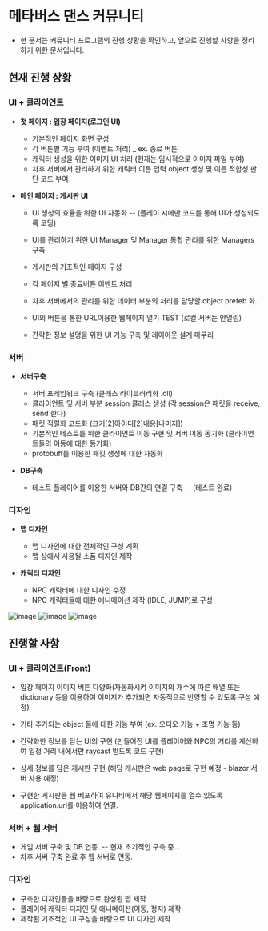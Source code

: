 
# 메타버스 댄스 커뮤니티

* 현 문서는 커뮤니티 프로그램의 진행 상황을 확인하고, 앞으로 진행할 사항을 정리하기 위한 문서입니다. 

##  현재 진행 상황

### UI + 클라이언트
  * __첫 페이지 : 입장 페이지(로그인 UI)__
    - 기본적인 페이지 화면 구성
    - 각 버튼별 기능 부여 (이벤트 처리) _ ex. 종료 버튼
    - 캐릭터 생성을 위한 이미지 UI 처리 (현재는 임시적으로 이미지 파일 부여)
    - 차후 서버에서 관리하기 위한 캐릭터 이름 입력 object 생성 및 이름 적합성 판단 코드 부여
  

  * __메인 페이지 : 게시판 UI__
    - UI 생성의 효율을 위한 UI 자동화 -- (플레이 시에만 코드를 통해 UI가 생성되도록 코딩)
    - UI를 관리하기 위한 UI Manager 및 Manager 통합 관리를 위한 Managers 구축
    - 게시판의 기초적인 페이지 구성
    - 각 페이지 별 종료버튼 이벤트 처리
    - 차후 서버에서의 관리를 위한 데이터 부분의 처리를 담당할 object prefeb 화.


    - UI의 버튼을 통한 URL이용한 웹페이지 열기 TEST (로컬 서버는 안열림)
    - 간략한 정보 설명을 위한 UI 기능 구축 및 레이아웃 설계 마무리

### 서버
  * __서버구축__
    - 서버 프레임워크 구축 (클래스 라이브러리화 .dll)
    - 클라이언트 및 서버 부분 session 클래스 생성 (각 session은 패킷을 receive, send 한다)
    - 패킷 직렬화 코드화 (크기[2]아이디[2]내용[나머지])
    - 기본적인 테스트를 위한 클라이언트 이동 구현 및 서버 이동 동기화 (클라이언트들의 이동에 대한 동기화)
    - protobuff를 이용한 패킷 생성에 대한 자동화
  
  * __DB구축__
    - 테스트 플레이어를 이용한 서버와 DB간의 연결 구축 -- (테스트 완료)


### 디자인
  * __맵 디자인__
    - 맵 디자인에 대한 전체적인 구성 계획
    - 맵 상에서 사용될 소품 디자인 제작



    
  * __캐릭터 디자인__
    - NPC 캐릭터에 대한 디자인 수정
    - NPC 캐릭터들에 대한 애니메이션 제작 (IDLE, JUMP)로 구성


![image](https://user-images.githubusercontent.com/88349821/185003424-c84a6e94-0d04-4146-8fe6-ca1d01946cb7.png)
![image](https://user-images.githubusercontent.com/88349821/185003434-97092d8b-af69-480e-ac17-d9c8b53449bd.png)
![image](https://user-images.githubusercontent.com/88349821/185003445-20f0a1ec-b2b0-46c7-819b-e403616f1142.png)



## 진행할 사항

### UI + 클라이언트(Front)
  * 입장 페이지 이미지 버튼 다양화(자동화시켜 이미지의 개수에 따른 배열 또는 dictionary 등을 이용하여 이미지가 추가되면 자동적으로 반영할 수 있도록 구성 예정)
  * 기타 추가되는 object 들에 대한 기능 부여 (ex. 오디오 기능 + 조명 기능 등)

  * 간략화한 정보를 담는 UI의 구현 (만들어진 UI를 플레이어와 NPC의 거리를 계산하여 일정 거리 내에서만 raycast 받도록 코드 구현)
  * 상세 정보를 담은 게시판 구현 (해당 게시판은 web page로 구현 예정 - blazor 서버 사용 예정)
  * 구현한 게시판을 웹 베포하여 유니티에서 해당 웹페이지를 열수 있도록 application.url를 이용하여 연결.

### 서버 + 웹 서버
  * 게임 서버 구축 및 DB 연동. -- 현재 초기적인 구축 중...
  * 차후 서버 구축 완료 후 웹 서버로 연동.

### 디자인
  * 구축한 디자인들을 바탕으로 완성된 맵 제작
  * 플레이어 캐릭터 디자인 및 애니메이션(이동, 정지) 제작 
  * 제작된 기초적인 UI 구성을 바탕으로 UI 디자인 제작
